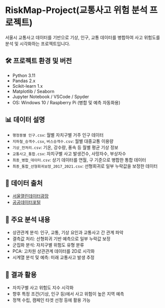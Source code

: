 # RiskMap-Project(교통사고 위험 분석 프로젝트)
서울시 교통사고 데이터를 기반으로 기상, 인구, 교통 데이터를 병합하여 사고 위험도를 분석 및 시각화하는 프로젝트입니다.

## 🛠 프로젝트 환경 및 버전
- Python 3.11
- Pandas 2.x
- Scikit-learn 1.x
- Matplotlib / Seaborn
- Jupyter Notebook / VSCode / Spyder
- OS: Windows 10 / Raspberry Pi (병합 및 예측 자동화용)

## 📊 데이터 설명
- `행정동별 인구.csv`: 월별 자치구별 거주 인구 데이터
- `지하철_승객수.csv`, `버스승객수.csv`: 월별 대중교통 이용량
- `기상_전처리.csv`: 기온, 강수량, 풍속 등 월별 평균 기상 정보
- `교통사고_통합.csv`: 자치구별 사고 발생건수, 사망자수, 부상자수
- `최종_병합_데이터.csv`: 상기 데이터를 연월, 구 기준으로 병합한 통합 데이터
- `최종_통합_선형회귀보정_2017_2021.csv`: 선형회귀로 일부 누락값을 보정한 데이터

## 📁 데이터 출처
- [서울열린데이터광장](https://data.seoul.go.kr/)
- [공공데이터포털](https://www.data.go.kr/)

## 📌 주요 분석 내용
- 상관관계 분석: 인구, 교통, 기상 요인과 교통사고 간 관계 파악
- 결측값 처리: 선형회귀 기반 예측으로 일부 누락값 보정
- 군집화 분석: 자치구별 위험도 유형 분류
- PCA: 고차원 상관관계 데이터를 2D로 시각화
- 시계열 분석 및 예측: 미래 교통사고 발생 추정

## 📎 결과 활용
- 자치구별 사고 위험도 지수 시각화
- 향후 특정 조건(기상, 인구 등)에서 사고 위험이 높은 지역 예측
- 정책 수립, 캠페인 타겟 선정 등에 활용 가능
